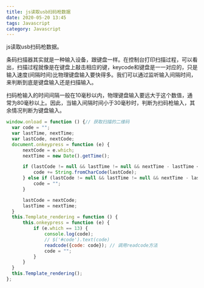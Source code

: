```yaml
---
title: js读取usb扫码枪数据
date: 2020-05-20 13:45
tags: Javascript
category: Javascript
---
```

js读取usb扫码枪数据。
<!--more-->
条码扫描器其实就是一种输入设备，跟键盘一样。在控制台打印扫描过程，可以看出，扫描过程就像是在键盘上敲击相应的键，keycode和键盘是一一对应的，只是输入速度(间隔时间)比物理键盘输入要快得多。我们可以通过监听输入间隔时间，来判断到底是键盘输入还是扫描输入。

扫码枪输入的时间间隔一般在10毫秒以内，物理键盘输入要远大于这个数值，通常为80毫秒以上。因此，当输入间隔时间小于30毫秒时，判断为扫码枪输入，其余情况判断为键盘输入。
```js
window.onload = function () {// 获取扫描的二维码
  var code = "";
  var lastTime, nextTime;
  var lastCode, nextCode;
  document.onkeypress = function (e) {
      nextCode = e.which;
      nextTime = new Date().getTime();

      if (lastCode != null && lastTime != null && nextTime - lastTime <= 30) {// 扫码枪
          code += String.fromCharCode(lastCode);
      } else if (lastCode != null && lastTime != null && nextTime - lastTime > 100) { // 键盘
          code = "";
      }

      lastCode = nextCode;
      lastTime = nextTime;
  }
  this.Template_rendering = function () {
      this.onkeypress = function (e) {
          if (e.which == 13) {
              console.log(code);
              // $('#code').text(code)
              readcode({code: code}); // 调用readcode方法
              code = "";
          }
      }
  }
  this.Template_rendering();
};
```
